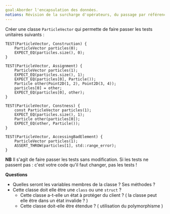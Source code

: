 ```yaml
---
goal:Aborder l'encapsulation des données.
notions: Révision de la surcharge d'opérateurs, du passage par référence et les tests unitaires.
---
```

Créer une classe `ParticleVector` qui permette de faire passer les tests unitaires suivants :

	TEST(ParticleVector, Construction) {
		ParticleVector particles(0);
		EXPECT_EQ(particles.size(), 0);
	}
    
	TEST(ParticleVector, Assignment) {
		ParticleVector particles(1);
		EXPECT_EQ(particles.size(), 1);
		EXPECT_EQ(particles[0], Particle());
		Particle other(Point2D(1, 2), Point2D(3, 4));
		particles[0] = other;
		EXPECT_EQ(particles[0], other);
	}
    
	TEST(ParticleVector, Constness) {
		const ParticleVector particles(1);
		EXPECT_EQ(particles.size(), 1);
		Particle other(particles[0]);
		EXPECT_EQ(other, Particle());
	}
    
	TEST(ParticleVector, AccessingBadElement) {
		ParticleVector particles(1);
		ASSERT_THROW(particles[1], std::range_error);
	}

**NB**
Il s'agit de faire passer les tests sans modification.
Si les tests ne passent pas : c'est votre code qu'il faut changer, pas les tests !

**Questions**
- Quelles seront les variables membres de la classe ? Ses méthodes ?
- Cette classe doit elle être une `class` ou une `struct` ?
    - Cette classe a-t-elle un état à protéger du client ? ( la classe peut elle être dans un état invalide ? )
    - Cette classe doit-elle être étendue ? ( utilisation du polymorphisme )
